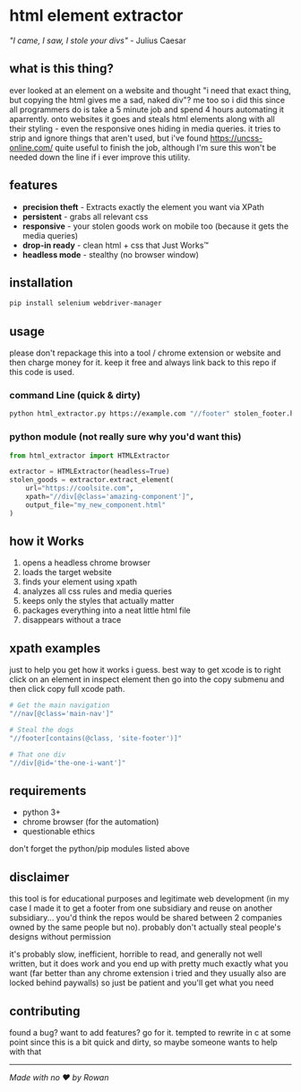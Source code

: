 # html element extractor

*"I came, I saw, I stole your divs"* - Julius Caesar

## what is this thing?

ever looked at an element on a website and thought "i need that exact thing, but copying the html gives me a sad, naked div"? me too so i did this since all programmers do is take a 5 minute job and spend 4 hours automating it aparrently. onto websites it goes and steals html elements along with all their styling - even the responsive ones hiding in media queries. it tries to strip and ignore things that aren't used, but i've found https://uncss-online.com/ quite useful to finish the job, although I'm sure this won't be needed down the line if i ever improve this utility.

## features

- **precision theft** - Extracts exactly the element you want via XPath
- **persistent** - grabs all relevant css
- **responsive** - your stolen goods work on mobile too (because it gets the media queries)
- **drop-in ready** - clean html + css that Just Works™
- **headless mode** - stealthy (no browser window)

## installation

```bash
pip install selenium webdriver-manager
```

## usage

please don't repackage this into a tool / chrome extension or website and then charge money for it. keep it free and always link back to this repo if this code is used.

### command Line (quick & dirty)
```bash
python html_extractor.py https://example.com "//footer" stolen_footer.html
```

### python module (not really sure why you'd want this)
```python
from html_extractor import HTMLExtractor

extractor = HTMLExtractor(headless=True)
stolen_goods = extractor.extract_element(
    url="https://coolsite.com",
    xpath="//div[@class='amazing-component']",
    output_file="my_new_component.html"
)
```

## how it Works

1. opens a headless chrome browser
2. loads the target website
3. finds your element using xpath
4. analyzes all css rules and media queries
5. keeps only the styles that actually matter
6. packages everything into a neat little html file
7. disappears without a trace

## xpath examples

just to help you get how it works i guess. best way to get xcode is to right click on an element in inspect element then go into the copy submenu and then click copy full xcode path.

```bash
# Get the main navigation
"//nav[@class='main-nav']"

# Steal the dogs
"//footer[contains(@class, 'site-footer')]"

# That one div
"//div[@id='the-one-i-want']"
```

## requirements

- python 3+
- chrome browser (for the automation)
- questionable ethics

don't forget the python/pip modules listed above

## disclaimer

this tool is for educational purposes and legitimate web development (in my case I made it to get a footer from one subsidiary and reuse on another subsidiary... you'd think the repos would be shared between 2 companies owned by the same people but no). probably don't actually steal people's designs without permission

it's probably slow, inefficient, horrible to read, and generally not well written, but it does work and you end up with pretty much exactly what you want (far better than any chrome extension i tried and they usually also are locked behind paywalls) so just be patient and you'll get what you need

## contributing

found a bug? want to add features? go for it. tempted to rewrite in c at some point since this is a bit quick and dirty, so maybe someone wants to help with that

---

*Made with no ❤️ by Rowan*
